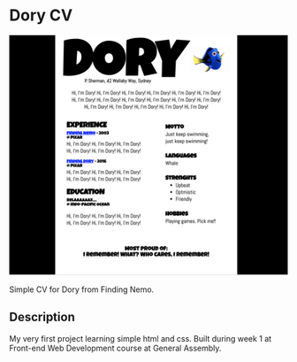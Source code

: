 # Dory CV

![website screenshot](screenshot.png)

Simple CV for Dory from Finding Nemo.

## Description
My very first project learning simple html and css. 
Built during week 1 at Front-end Web Development course at General Assembly.
